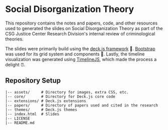 # Social Disorganization Theory

This repository contains the notes and papers, code, and other resources used to generated the slides on Social Disorganization Theory as part of the CSG Justice Center Research Division's internal review of criminological theories. 

The slides were primarily build using the [deck.js framework](http://imakewebthings.com/deck.js/) :rocket:. [Bootstrap](https://getbootstrap.com/) was used for its grid system and components :triangular_ruler:. Lastly, the timeline visualization was generated using [TimelineJS](https://timeline.knightlab.com/#preview-embed), which made the process a delight :alarm_clock:.

## Repository Setup

```
|-- assets/     # Directory for images, extra CSS, etc.
|-- core/       # Directory for Deck.js core code 
|-- extensions/ # Deck.js extensions
|-- papers/     # Directory of papers used and cited in the research
|-- themes/     # Deck.js themes
|-- index.html  # Slides
|-- LICENSE 
|-- README.md
```

